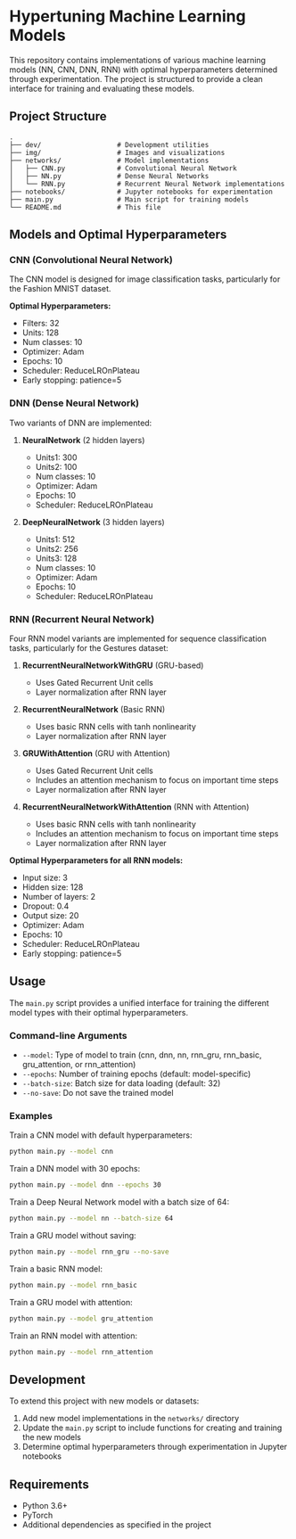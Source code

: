 # Hypertuning Machine Learning Models

This repository contains implementations of various machine learning models (NN, CNN, DNN, RNN) with optimal hyperparameters determined through experimentation. The project is structured to provide a clean interface for training and evaluating these models.

## Project Structure

```
.
├── dev/                   # Development utilities
├── img/                   # Images and visualizations
├── networks/              # Model implementations
│   ├── CNN.py             # Convolutional Neural Network
│   ├── NN.py              # Dense Neural Networks
│   └── RNN.py             # Recurrent Neural Network implementations
├── notebooks/             # Jupyter notebooks for experimentation
├── main.py                # Main script for training models
└── README.md              # This file
```

## Models and Optimal Hyperparameters

### CNN (Convolutional Neural Network)

The CNN model is designed for image classification tasks, particularly for the Fashion MNIST dataset.

**Optimal Hyperparameters:**
- Filters: 32
- Units: 128
- Num classes: 10
- Optimizer: Adam
- Epochs: 10
- Scheduler: ReduceLROnPlateau
- Early stopping: patience=5

### DNN (Dense Neural Network)

Two variants of DNN are implemented:

1. **NeuralNetwork** (2 hidden layers)
   - Units1: 300
   - Units2: 100
   - Num classes: 10
   - Optimizer: Adam
   - Epochs: 10
   - Scheduler: ReduceLROnPlateau

2. **DeepNeuralNetwork** (3 hidden layers)
   - Units1: 512
   - Units2: 256
   - Units3: 128
   - Num classes: 10
   - Optimizer: Adam
   - Epochs: 10
   - Scheduler: ReduceLROnPlateau

### RNN (Recurrent Neural Network)

Four RNN model variants are implemented for sequence classification tasks, particularly for the Gestures dataset:

1. **RecurrentNeuralNetworkWithGRU** (GRU-based)
   - Uses Gated Recurrent Unit cells
   - Layer normalization after RNN layer

2. **RecurrentNeuralNetwork** (Basic RNN)
   - Uses basic RNN cells with tanh nonlinearity
   - Layer normalization after RNN layer

3. **GRUWithAttention** (GRU with Attention)
   - Uses Gated Recurrent Unit cells
   - Includes an attention mechanism to focus on important time steps
   - Layer normalization after RNN layer

4. **RecurrentNeuralNetworkWithAttention** (RNN with Attention)
   - Uses basic RNN cells with tanh nonlinearity
   - Includes an attention mechanism to focus on important time steps
   - Layer normalization after RNN layer

**Optimal Hyperparameters for all RNN models:**
- Input size: 3
- Hidden size: 128
- Number of layers: 2
- Dropout: 0.4
- Output size: 20
- Optimizer: Adam
- Epochs: 10
- Scheduler: ReduceLROnPlateau
- Early stopping: patience=5

## Usage

The `main.py` script provides a unified interface for training the different model types with their optimal hyperparameters.

### Command-line Arguments

- `--model`: Type of model to train (cnn, dnn, nn, rnn_gru, rnn_basic, gru_attention, or rnn_attention)
- `--epochs`: Number of training epochs (default: model-specific)
- `--batch-size`: Batch size for data loading (default: 32)
- `--no-save`: Do not save the trained model

### Examples

Train a CNN model with default hyperparameters:
```bash
python main.py --model cnn
```

Train a DNN model with 30 epochs:
```bash
python main.py --model dnn --epochs 30
```

Train a Deep Neural Network model with a batch size of 64:
```bash
python main.py --model nn --batch-size 64
```

Train a GRU model without saving:
```bash
python main.py --model rnn_gru --no-save
```

Train a basic RNN model:
```bash
python main.py --model rnn_basic
```

Train a GRU model with attention:
```bash
python main.py --model gru_attention
```

Train an RNN model with attention:
```bash
python main.py --model rnn_attention
```

## Development

To extend this project with new models or datasets:

1. Add new model implementations in the `networks/` directory
2. Update the `main.py` script to include functions for creating and training the new models
3. Determine optimal hyperparameters through experimentation in Jupyter notebooks

## Requirements

- Python 3.6+
- PyTorch
- Additional dependencies as specified in the project

